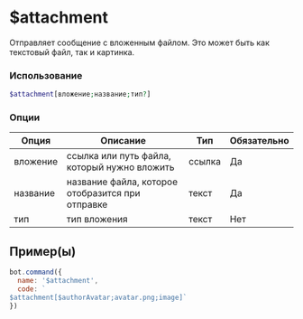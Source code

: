 # $attachment
Отправляет сообщение с вложенным файлом. Это может быть как текстовый файл, так и картинка.
### Использование
```php
$attachment[вложение;название;тип?]
```

### Опции

| Опция | Описание | Тип | Обязательно |
|--------|-------------|------|----------|
| вложение | ссылка или путь файла, который нужно вложить | ссылка | Да | 
| название | название файла, которое отобразится при отправке | текст | Да | 
| тип | тип вложения | текст | Нет |
## Пример(ы)

```javascript
bot.command({
  name: '$attachment',
  code: `
$attachment[$authorAvatar;avatar.png;image]`
})
```